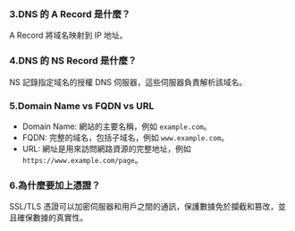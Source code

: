 ### 3.DNS 的 A Record 是什麼？ 
A Record 將域名映射到 IP 地址。
### 4.DNS 的 NS Record 是什麼？
NS 記錄指定域名的授權 DNS 伺服器，這些伺服器負責解析該域名。
### 5.Domain Name vs FQDN vs URL
- Domain Name: 網站的主要名稱，例如 `example.com`。
- FQDN: 完整的域名，包括子域名，例如 `www.example.com`。
- URL: 網址是用來訪問網路資源的完整地址，例如 `https://www.example.com/page`。
### 6.為什麼要加上憑證？
SSL/TLS 憑證可以加密伺服器和用戶之間的通訊，保護數據免於攔截和篡改，並且確保數據的真實性。

